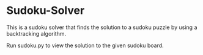 # Sudoku-Solver
This is a sudoku solver that finds the solution to a sudoku puzzle by using a backtracking algorithm.

Run sudoku.py to view the solution to the given sudoku board.



